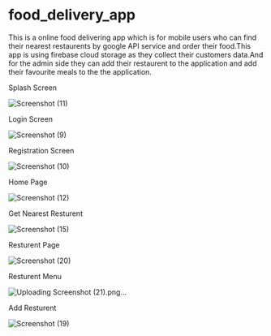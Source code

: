 # food_delivery_app

This is a online food delivering app which is for mobile users who can find their nearest restaurents by google API service and order their food.This app is using firebase cloud storage as they collect their customers data.And for the admin side they can add their restaurent to the application and add their favourite meals to the the application. 

Splash Screen

![Screenshot (11)](https://user-images.githubusercontent.com/88539220/215320684-20133142-3d40-4a74-a91f-a9fbc59c8db8.png)

Login Screen

![Screenshot (9)](https://user-images.githubusercontent.com/88539220/215321036-d523f701-fa14-45d8-a4fa-370293386408.png)

Registration Screen

![Screenshot (10)](https://user-images.githubusercontent.com/88539220/215321070-69d00465-090f-4f24-a7b1-8bee879f7398.png)

Home Page

![Screenshot (12)](https://user-images.githubusercontent.com/88539220/215321080-4badd9ce-9b03-4fbc-bb85-ce7bfdc2fdc6.png)

Get Nearest Resturent

![Screenshot (15)](https://user-images.githubusercontent.com/88539220/215321106-2a7a2760-5348-4097-aea8-9288fd4bb354.png)

Resturent Page

![Screenshot (20)](https://user-images.githubusercontent.com/88539220/215321653-e0926737-7022-4b8f-b2d4-4825d8053149.png)

Resturent Menu

![Uploading Screenshot (21).png…]()


Add Resturent

![Screenshot (19)](https://user-images.githubusercontent.com/88539220/215321129-3aa17f4a-1613-46c3-8941-dc39d4b06175.png)


